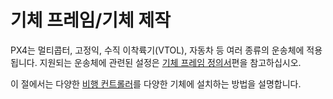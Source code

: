 # 기체 프레임/기체 제작

PX4는 멀티콥터, 고정익, 수직 이착륙기(VTOL), 자동차 등 여러 종류의 운송체에 적용됩니다. 지원되는 운송체에 관련된 설정은 [기체 프레임 정의서](../airframes/airframe_reference.md)편을 참고하십시오.

이 절에서는 다양한 [비행 컨트롤러](../flight_controller/README.md)를 다양한 기체에 설치하는 방법을 설명합니다.
